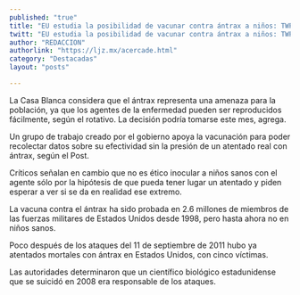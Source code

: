 ```yaml
---
published: "true"
title: "EU estudia la posibilidad de vacunar contra ántrax a niños: TWP"
twitt: "EU estudia la posibilidad de vacunar contra ántrax a niños: TWP"
author: "REDACCION"
authorlink: "https://ljz.mx/acercade.html"
category: "Destacadas"
layout: "posts"

---
```



  La Casa Blanca considera que el ántrax representa una amenaza para la población, ya que los agentes de la enfermedad pueden ser reproducidos fácilmente, según el rotativo. La decisión podría tomarse este mes, agrega.



  Un grupo de trabajo creado por el gobierno apoya la vacunación para poder recolectar datos sobre su efectividad sin la presión de un atentado real con ántrax, según el Post.



  Críticos señalan en cambio que no es ético inocular a niños sanos con el agente sólo por la hipótesis de que pueda tener lugar un atentado y piden esperar a ver si se da en realidad ese extremo.



  La vacuna contra el ántrax ha sido probada en 2.6 millones de miembros de las fuerzas militares de Estados Unidos desde 1998, pero hasta ahora no en niños sanos.



  Poco después de los ataques del 11 de septiembre de 2011 hubo ya atentados mortales con ántrax en Estados Unidos, con cinco víctimas.



  Las autoridades determinaron que un científico biológico estadunidense que se suicidó en 2008 era responsable de los ataques.

